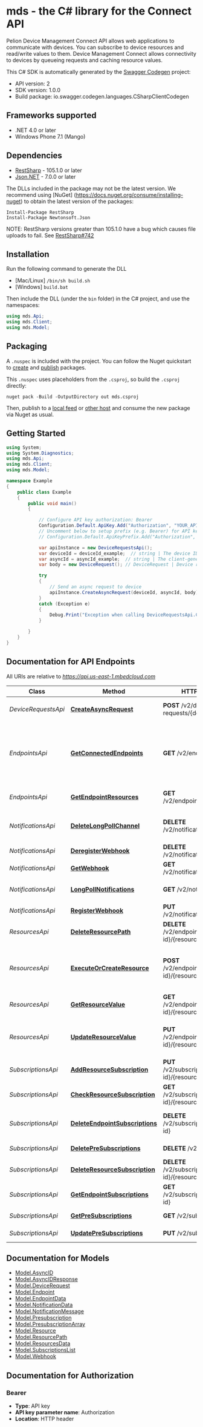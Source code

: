 # mds - the C# library for the Connect API

Pelion Device Management Connect API allows web applications to communicate with devices. You can subscribe to device resources and read/write values to them. Device Management Connect allows connectivity to devices by queueing requests and caching resource values.

This C# SDK is automatically generated by the [Swagger Codegen](https://github.com/swagger-api/swagger-codegen) project:

- API version: 2
- SDK version: 1.0.0
- Build package: io.swagger.codegen.languages.CSharpClientCodegen

<a name="frameworks-supported"></a>
## Frameworks supported
- .NET 4.0 or later
- Windows Phone 7.1 (Mango)

<a name="dependencies"></a>
## Dependencies
- [RestSharp](https://www.nuget.org/packages/RestSharp) - 105.1.0 or later
- [Json.NET](https://www.nuget.org/packages/Newtonsoft.Json/) - 7.0.0 or later

The DLLs included in the package may not be the latest version. We recommend using [NuGet] (https://docs.nuget.org/consume/installing-nuget) to obtain the latest version of the packages:
```
Install-Package RestSharp
Install-Package Newtonsoft.Json
```

NOTE: RestSharp versions greater than 105.1.0 have a bug which causes file uploads to fail. See [RestSharp#742](https://github.com/restsharp/RestSharp/issues/742)

<a name="installation"></a>
## Installation
Run the following command to generate the DLL
- [Mac/Linux] `/bin/sh build.sh`
- [Windows] `build.bat`

Then include the DLL (under the `bin` folder) in the C# project, and use the namespaces:
```csharp
using mds.Api;
using mds.Client;
using mds.Model;
```
<a name="packaging"></a>
## Packaging

A `.nuspec` is included with the project. You can follow the Nuget quickstart to [create](https://docs.microsoft.com/en-us/nuget/quickstart/create-and-publish-a-package#create-the-package) and [publish](https://docs.microsoft.com/en-us/nuget/quickstart/create-and-publish-a-package#publish-the-package) packages.

This `.nuspec` uses placeholders from the `.csproj`, so build the `.csproj` directly:

```
nuget pack -Build -OutputDirectory out mds.csproj
```

Then, publish to a [local feed](https://docs.microsoft.com/en-us/nuget/hosting-packages/local-feeds) or [other host](https://docs.microsoft.com/en-us/nuget/hosting-packages/overview) and consume the new package via Nuget as usual.

<a name="getting-started"></a>
## Getting Started

```csharp
using System;
using System.Diagnostics;
using mds.Api;
using mds.Client;
using mds.Model;

namespace Example
{
    public class Example
    {
        public void main()
        {

            // Configure API key authorization: Bearer
            Configuration.Default.ApiKey.Add("Authorization", "YOUR_API_KEY");
            // Uncomment below to setup prefix (e.g. Bearer) for API key, if needed
            // Configuration.Default.ApiKeyPrefix.Add("Authorization", "Bearer");

            var apiInstance = new DeviceRequestsApi();
            var deviceId = deviceId_example;  // string | The device ID generated by Device Management.
            var asyncId = asyncId_example;  // string | The client-generated ID for matching the correct response delivered via a notification.
            var body = new DeviceRequest(); // DeviceRequest | Device request to send.

            try
            {
                // Send an async request to device
                apiInstance.CreateAsyncRequest(deviceId, asyncId, body);
            }
            catch (Exception e)
            {
                Debug.Print("Exception when calling DeviceRequestsApi.CreateAsyncRequest: " + e.Message );
            }

        }
    }
}
```

<a name="documentation-for-api-endpoints"></a>
## Documentation for API Endpoints

All URIs are relative to *https://api.us-east-1.mbedcloud.com*

Class | Method | HTTP request | Description
------------ | ------------- | ------------- | -------------
*DeviceRequestsApi* | [**CreateAsyncRequest**](docs/DeviceRequestsApi.md#createasyncrequest) | **POST** /v2/device-requests/{device-id} | Send an async request to device
*EndpointsApi* | [**GetConnectedEndpoints**](docs/EndpointsApi.md#getconnectedendpoints) | **GET** /v2/endpoints | (DEPRECATED) List registered endpoints. The number of returned endpoints is currently limited to 200.
*EndpointsApi* | [**GetEndpointResources**](docs/EndpointsApi.md#getendpointresources) | **GET** /v2/endpoints/{device-id} | List the resources on an endpoint
*NotificationsApi* | [**DeleteLongPollChannel**](docs/NotificationsApi.md#deletelongpollchannel) | **DELETE** /v2/notification/pull | Delete notification Long Poll channel
*NotificationsApi* | [**DeregisterWebhook**](docs/NotificationsApi.md#deregisterwebhook) | **DELETE** /v2/notification/callback | Delete callback URL
*NotificationsApi* | [**GetWebhook**](docs/NotificationsApi.md#getwebhook) | **GET** /v2/notification/callback | Check callback URL
*NotificationsApi* | [**LongPollNotifications**](docs/NotificationsApi.md#longpollnotifications) | **GET** /v2/notification/pull | Get notifications using Long Poll
*NotificationsApi* | [**RegisterWebhook**](docs/NotificationsApi.md#registerwebhook) | **PUT** /v2/notification/callback | Register a callback URL
*ResourcesApi* | [**DeleteResourcePath**](docs/ResourcesApi.md#deleteresourcepath) | **DELETE** /v2/endpoints/{device-id}/{resourcePath} | Delete a resource path
*ResourcesApi* | [**ExecuteOrCreateResource**](docs/ResourcesApi.md#executeorcreateresource) | **POST** /v2/endpoints/{device-id}/{resourcePath} | Execute a function on a Resource or create new Object instance
*ResourcesApi* | [**GetResourceValue**](docs/ResourcesApi.md#getresourcevalue) | **GET** /v2/endpoints/{device-id}/{resourcePath} | Read from a resource
*ResourcesApi* | [**UpdateResourceValue**](docs/ResourcesApi.md#updateresourcevalue) | **PUT** /v2/endpoints/{device-id}/{resourcePath} | Write to a resource or use write-attributes for a resource
*SubscriptionsApi* | [**AddResourceSubscription**](docs/SubscriptionsApi.md#addresourcesubscription) | **PUT** /v2/subscriptions/{device-id}/{resourcePath} | Subscribe to a resource path
*SubscriptionsApi* | [**CheckResourceSubscription**](docs/SubscriptionsApi.md#checkresourcesubscription) | **GET** /v2/subscriptions/{device-id}/{resourcePath} | Read subscription status
*SubscriptionsApi* | [**DeleteEndpointSubscriptions**](docs/SubscriptionsApi.md#deleteendpointsubscriptions) | **DELETE** /v2/subscriptions/{device-id} | Delete subscriptions from an endpoint
*SubscriptionsApi* | [**DeletePreSubscriptions**](docs/SubscriptionsApi.md#deletepresubscriptions) | **DELETE** /v2/subscriptions | Remove pre-subscriptions
*SubscriptionsApi* | [**DeleteResourceSubscription**](docs/SubscriptionsApi.md#deleteresourcesubscription) | **DELETE** /v2/subscriptions/{device-id}/{resourcePath} | Remove a subscription
*SubscriptionsApi* | [**GetEndpointSubscriptions**](docs/SubscriptionsApi.md#getendpointsubscriptions) | **GET** /v2/subscriptions/{device-id} | Read endpoints subscriptions
*SubscriptionsApi* | [**GetPreSubscriptions**](docs/SubscriptionsApi.md#getpresubscriptions) | **GET** /v2/subscriptions | Get pre-subscriptions
*SubscriptionsApi* | [**UpdatePreSubscriptions**](docs/SubscriptionsApi.md#updatepresubscriptions) | **PUT** /v2/subscriptions | Set pre-subscriptions


<a name="documentation-for-models"></a>
## Documentation for Models

 - [Model.AsyncID](docs/AsyncID.md)
 - [Model.AsyncIDResponse](docs/AsyncIDResponse.md)
 - [Model.DeviceRequest](docs/DeviceRequest.md)
 - [Model.Endpoint](docs/Endpoint.md)
 - [Model.EndpointData](docs/EndpointData.md)
 - [Model.NotificationData](docs/NotificationData.md)
 - [Model.NotificationMessage](docs/NotificationMessage.md)
 - [Model.Presubscription](docs/Presubscription.md)
 - [Model.PresubscriptionArray](docs/PresubscriptionArray.md)
 - [Model.Resource](docs/Resource.md)
 - [Model.ResourcePath](docs/ResourcePath.md)
 - [Model.ResourcesData](docs/ResourcesData.md)
 - [Model.SubscriptionsList](docs/SubscriptionsList.md)
 - [Model.Webhook](docs/Webhook.md)


<a name="documentation-for-authorization"></a>
## Documentation for Authorization

<a name="Bearer"></a>
### Bearer

- **Type**: API key
- **API key parameter name**: Authorization
- **Location**: HTTP header

